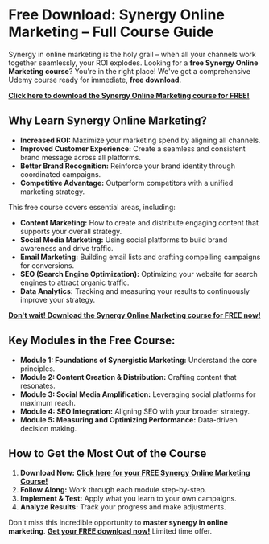 # Free Download: Synergy Online Marketing – Full Course Guide

Synergy in online marketing is the holy grail – when all your channels work together seamlessly, your ROI explodes. Looking for a **free Synergy Online Marketing course**? You're in the right place! We've got a comprehensive Udemy course ready for immediate, **free download**.

[**Click here to download the Synergy Online Marketing course for FREE!**](https://udemywork.com/synergy-online-marketing)

## Why Learn Synergy Online Marketing?

*   **Increased ROI:** Maximize your marketing spend by aligning all channels.
*   **Improved Customer Experience:** Create a seamless and consistent brand message across all platforms.
*   **Better Brand Recognition:** Reinforce your brand identity through coordinated campaigns.
*   **Competitive Advantage:** Outperform competitors with a unified marketing strategy.

This free course covers essential areas, including:

*   **Content Marketing:** How to create and distribute engaging content that supports your overall strategy.
*   **Social Media Marketing:** Using social platforms to build brand awareness and drive traffic.
*   **Email Marketing:** Building email lists and crafting compelling campaigns for conversions.
*   **SEO (Search Engine Optimization):** Optimizing your website for search engines to attract organic traffic.
*   **Data Analytics:** Tracking and measuring your results to continuously improve your strategy.

[**Don't wait! Download the Synergy Online Marketing course for FREE now!**](https://udemywork.com/synergy-online-marketing)

## Key Modules in the Free Course:

*   **Module 1: Foundations of Synergistic Marketing:** Understand the core principles.
*   **Module 2: Content Creation & Distribution:** Crafting content that resonates.
*   **Module 3: Social Media Amplification:** Leveraging social platforms for maximum reach.
*   **Module 4: SEO Integration:** Aligning SEO with your broader strategy.
*   **Module 5: Measuring and Optimizing Performance:** Data-driven decision making.

## How to Get the Most Out of the Course

1. **Download Now:** [**Click here for your FREE Synergy Online Marketing Course!**](https://udemywork.com/synergy-online-marketing)
2. **Follow Along:** Work through each module step-by-step.
3. **Implement & Test:** Apply what you learn to your own campaigns.
4. **Analyze Results:** Track your progress and make adjustments.

Don't miss this incredible opportunity to **master synergy in online marketing**. **[Get your FREE download now!](https://udemywork.com/synergy-online-marketing)** Limited time offer.
